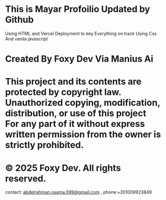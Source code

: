 # This is Mayar Profoilio Updated by Github 
Using HTML and Vercel Deployment to key Everything on track 
Using Css And vanila javascript


# Created By Foxy Dev Via Manius Ai 



# This project and its contents are protected by copyright law.  Unauthorized copying, modification, distribution, or use of this project  For any part of it without express written permission from the owner is strictly prohibited.

# © 2025 Foxy Dev. All rights reserved. 
contact: abdelrahman.osama.099@gmail.com , phone:+201009923849


